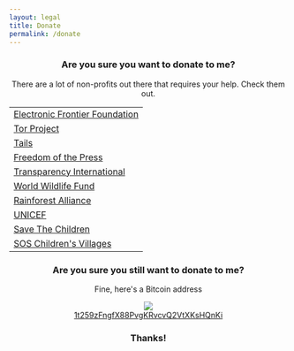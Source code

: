 ```yaml
---
layout: legal
title: Donate
permalink: /donate
---
```

<center><h3>Are you sure you want to donate to me?</h3>
<p>There are a lot of non-profits out there that requires your help. Check them out.</p>
<table border="0">
<tbody>
<tr>
<td><a href="https://supporters.eff.org/donate" target="_blank" rel="noopener nofollow noreferrer">Electronic Frontier Foundation</a></td>
</tr>
<tr>
<td><a href="https://donate.torproject.org/" target="_blank" rel="noopener nofollow noreferrer">Tor Project</a></td>
</tr>
<tr>
<td><a href="https://tails.boum.org/donate/index.en.html" target="_blank" rel="noopener nofollow noreferrer">Tails</a></td>
</tr>
<tr>
<td><a href="https://freedom.press/donate/" target="_blank" rel="noopener nofollow noreferrer">Freedom of the Press</a></td>
</tr>
<tr>
<td><a href="https://www.transparency.org/donate" target="_blank" rel="noopener nofollow noreferrer">Transparency International</a></td>
</tr>
<tr>
<td><a href="https://support.worldwildlife.org/site/SPageServer?pagename=donate_to_charity" target="_blank" rel="noopener nofollow noreferrer">World Wildlife Fund</a></td>
</tr>
<tr>
<td><a href="https://www.rainforest-alliance.org/support" target="_blank" rel="noopener nofollow noreferrer">Rainforest Alliance</a></td>
</tr>
<tr>
<td><a href="https://support.unicef.org/campaign/donate-now/donate" target="_blank" rel="noopener nofollow noreferrer">UNICEF</a></td>
</tr>
<tr>
<td><a href="https://secure.savethechildren.org/site/Global_Action_Fund/apps/ka/sd/donor.asp" target="_blank" rel="noopener nofollow noreferrer">Save The Children</a></td>
</tr>
<tr>
<td><a href="https://www.sos-childrensvillages.org/what-you-can-do/what-you-can-do-individual-donors/donation/donate-online" target="_blank" rel="noopener nofollow noreferrer">SOS Children's Villages</a></td>
</tr>
</tbody>
</table>
<h3>Are you sure you still want to donate to me?</h3>
<p>Fine, here's a Bitcoin address</p>
<p><a href="bi‌​tcoin:1t259zFngfX88PvgKRvcvQ2VtXKsHQnKi?message=Donation%20for%20tanto259.name" target="_blank" rel="noopener nofollow noreferrer"><img src="{{ site.url }}/assets/images/data/bitcoin.png"></a><br/>
<a href="bi‌​tcoin:1t259zFngfX88PvgKRvcvQ2VtXKsHQnKi?message=Donation%20for%20tanto259.name" target="_blank" rel="noopener nofollow noreferrer">1t259zFngfX88PvgKRvcvQ2VtXKsHQnKi</a></p>
<h3>Thanks!</h3></center>

